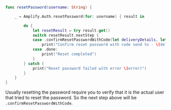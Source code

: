 ```swift
func resetPassword(username: String) {

    _ = Amplify.Auth.resetPassword(for: username) { result in

        do {
            let resetResult = try result.get()
            switch resetResult.nextStep {
            case .confirmResetPasswordWithCode(let deliveryDetails, let info):
                print("Confirm reset password with code send to - \(deliveryDetails) \(info)")
            case .done:
                print("Reset completed")
            }
        } catch {
            print("Reset password failed with error \(error)")
        }
    }
}
```
Usually resetting the password require you to verify that it is the actual user that tried to reset the password. So the next step above will be `.confirmResetPasswordWithCode`.